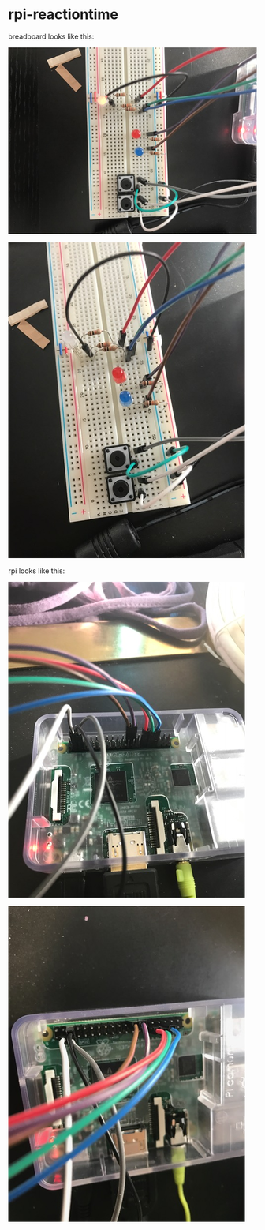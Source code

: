 # rpi-reactiontime

breadboard looks like this:
    
![Alt text](images/breadboard1.JPG "breadboard1")

![Alt text](images/breadboard2.JPG "breadboard2")


rpi looks like this:

![Alt text](images/rpi1.JPG "rpi1")

![Alt text](images/rpi2.JPG "rpi2")
